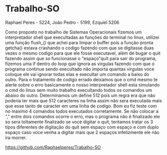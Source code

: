 # Trabalho-SO
Raphael Peres - 5224, João Pedro - 5199, Ezquiel 5206


Como proposto no trabalho de Sistemas Operacionais fizemos um interpretador shell que execultadas as funções do terminal no linux, utilizei uma função flush_() que achei para limpar
o buffer pois a função pronta getcha() estava crashando o codigo fazendo com que se digitasse duas vezes o mesmo codigo para que ele fosse executavel, além de bugar o quit fazendo
assim que so funcionasse o "espaço"quit para sair do programa, fizemos uma if dentro do loop que ignora as virgulas fazendo com que o programa continue sendo execultado não 
importa quantas virgulas voce coloque ele vai ignorar todas elas e execultar um comando a baixo do outro.
Para o tratamento de codigo errado deixamos que o cmd mesmo te alerte sobre o erro basicamente o nosso interpretador shell esta simulando o cmd do linux sem muito trabalho execultando
todos os comandos um abaixo do outro. Determinamos um define 512 pois um regra era que não poderia ter mais que 512 caracteres na linha assim não sera executada mais que esse tanto
de caracter em uma linha de codigo.
Bom eu fiz teste com no maximo 4 comandos todos executados corretamente. Se não colocar a "," entre dois comandos ocorre o erro, mas o programa não é finalizado ele so sera toltamente
finalizado se voce digitar o quit, tentamos tratar os 3 tipos diferentes de digitação do quit sem espaço com espaço e com duplo espaço caso voce venha a digitar mais que 2 espaços
infelizmente ele não ira morrer.

https://github.com/Raphaelperes/Trabalho-SO
